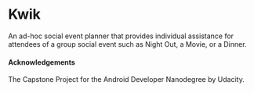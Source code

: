 # Kwik

An ad-hoc social event planner that provides individual assistance for attendees 
of a group social event such as Night Out, a Movie, or a Dinner.


#### Acknowledgements
The Capstone Project for the Android Developer Nanodegree by Udacity.